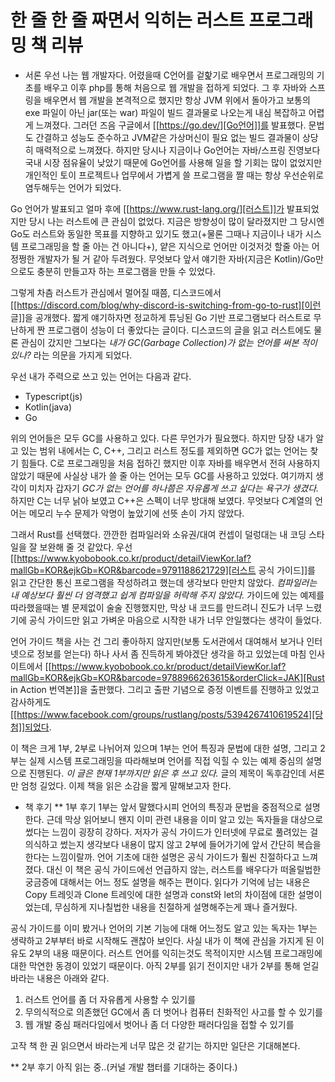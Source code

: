 # 한 줄 한 줄 짜면서 익히는 러스트 프로그래밍 책 리뷰


* 서론
우선 나는 웹 개발자다. 어렸을때 C언어를 겉핥기로 배우면서 프로그래밍의 기초를 배우고 이후 php를 통해 처음으로 웹 개발을 접하게 되었다. 그 후 자바와 스프링을 배우면서 웹 개발을 본격적으로 했지만 항상 JVM 위에서 돌아가고 보통의 exe 파일이 아닌 jar(또는 war) 파일이 빌드 결과물로 나오는게 내심 복잡하고 어렵게 느껴졌다. 그러던 즈음 구글에서 [[https://go.dev/][Go언어]]를 발표했다. 문법도 간결하고 성능도 준수하고 JVM같은 가상머신이 필요 없는 빌드 결과물이 상당히 매력적으로 느껴졌다. 하지만 당시나 지금이나 Go언어는 자바/스프링 진영보다 국내 시장 점유율이 낮았기 때문에 Go언어를 사용해 일을 할 기회는 많이 없었지만 개인적인 토이 프로젝트나 업무에서 가볍게 쓸 프로그램을 짤 때는 항상 우선순위로 염두해두는 언어가 되었다.

Go 언어가 발표되고 얼마 후에 [[https://www.rust-lang.org/][러스트]]가 발표되었지만 당시 나는 러스트에 큰 관심이 없었다. 지금은 방향성이 많이 달라졌지만 그 당시엔 Go도 러스트와 동일한 목표를 지향하고 있기도 했고(+물론 그때나 지금이나 내가 시스템 프로그래밍을 할 줄 아는 건 아니다+), 얕은 지식으로 언어만 이것저것 할줄 아는 어정쩡한 개발자가 될 거 같아 두려웠다. 무엇보다 앞서 얘기한 자바(지금은 Kotlin)/Go만으로도 충분히 만들고자 하는 프로그램을 만들 수 있었다.

그렇게 차츰 러스트가 관심에서 멀어질 때쯤, 디스코드에서 [[https://discord.com/blog/why-discord-is-switching-from-go-to-rust][이런 글]]을 공개했다. 짧게 얘기하자면 정교하게 튜닝된 Go 기반 프로그램보다 러스트로 무난하게 짠 프로그램이 성능이 더 좋았다는 글이다. 디스코드의 글을 읽고 러스트에도 물론 관심이 갔지만 그보다는 *내가 GC(Garbage Collection)가 없는 언어를 써본 적이 있나?* 라는 의문을 가지게 되었다.

우선 내가 주력으로 쓰고 있는 언어는 다음과 같다.
+ Typescript(js)
+ Kotlin(java)
+ Go

위의 언어들은 모두 GC를 사용하고 있다. 다른 무언가가 필요했다. 하지만 당장 내가 알고 있는 범위 내에서는 C, C++, 그리고 러스트 정도를 제외하면 GC가 없는 언어는 찾기 힘들다. C로 프로그래밍을 처음 접하긴 했지만 이후 자바를 배우면서 전혀 사용하지 않았기 때문에 사실상 내가 쓸 줄 아는 언어는 모두 GC를 사용하고 있었다. 여기까지 생각이 미치자 갑자기 *GC가 없는 언어를 하나쯤은 자유롭게 쓰고 싶다는 욕구가 생겼다.* 하지만 C는 너무 낡아 보였고 C++은 스펙이 너무 방대해 보였다. 무엇보다 C계열의 언어는 메모리 누수 문제가 악명이 높았기에 선뜻 손이 가지 않았다.

그래서 Rust를 선택했다. 깐깐한 컴파일러와 소유권/대여 컨셉이 덜렁대는 내 코딩 스타일을 잘 보완해 줄 것 같았다. 우선 [[https://www.kyobobook.co.kr/product/detailViewKor.laf?mallGb=KOR&ejkGb=KOR&barcode=9791188621729][러스트 공식 가이드]]를 읽고 간단한 통신 프로그램을 작성하려고 했는데 생각보다 만만치 않았다. *컴파일러는 내 예상보다 훨씬 더 엄격했고 쉽게 컴파일을 허락해 주지 않았다.* 가이드에 있는 예제를 따라했을때는 별 문제없이 술술 진행했지만, 막상 내 코드를 만드려니 진도가 너무 느렸기에 공식 가이드만 읽고 가벼운 마음으로 시작한 내가 너무 안일했다는 생각이 들었다.

언어 가이드 책을 사는 건 그리 좋아하지 않지만(보통 도서관에서 대여해서 보거나 인터넷으로 정보를 얻는다) 하나 사서 좀 진득하게 봐야겠단 생각을 하고 있었는데 마침 인사이트에서 [[https://www.kyobobook.co.kr/product/detailViewKor.laf?mallGb=KOR&ejkGb=KOR&barcode=9788966263615&orderClick=JAK][Rust in Action 번역본]]을 출판했다. 그리고 출판 기념으로 증정 이벤트를 진행하고 있었고 감사하게도 [[https://www.facebook.com/groups/rustlang/posts/5394267410619524][당첨]]되었다.

이 책은 크게 1부, 2부로 나뉘어져 있으며 1부는 언어 특징과 문법에 대한 설명, 그리고 2부는 실제 시스템 프로그래밍을 따라해보며 언어를 직접 익힐 수 있는 예제 중심의 설명으로 진행된다. *이 글은 현재 1부까지만 읽은 후 쓰고 있다.* 글의 제목이 독후감인데 서론만 엄청 길었다. 이제 책을 읽은 소감을 짧게 말해보고자 한다.

* 책 후기
** 1부 후기
1부는 앞서 말했다시피 언어의 특징과 문법을 중점적으로 설명한다. 근데 막상 읽어보니 왠지 이미 관련 내용을 이미 알고 있는 독자들을 대상으로 썼다는 느낌이 굉장히 강하다. 저자가 공식 가이드가 인터넷에 무료로 풀려있는 걸 의식하고 썼는지 생각보다 내용이 많지 않고 2부에 들어가기에 앞서 간단히 복습을 한다는 느낌이랄까. 언어 기초에 대한 설명은 공식 가이드가 훨씬 친절하다고 느껴졌다. 대신 이 책은 공식 가이드에선 언급하지 않는, 러스트를 배우다가 떠올릴법한 궁금증에 대해서는 어느 정도 설명을 해주는 편이다. 읽다가 기억에 남는 내용은 Copy 트레잇과 Clone 트레잇에 대한 설명과 const와 let의 차이점에 대한 설명이었는데, 무심하게 지나칠법한 내용을 친절하게 설명해주는게 꽤나 즐거웠다.

공식 가이드를 이미 봤거나 언어의 기본 기능에 대해 어느정도 알고 있는 독자는 1부는 생략하고 2부부터 바로 시작해도 괜찮아 보인다. 사실 내가 이 책에 관심을 가지게 된 이유도 2부의 내용 때문이다. 러스트 언어를 익히는것도 목적이지만 시스템 프로그래밍에 대한 막연한 동경이 있었기 때문이다. 아직 2부를 읽기 전이지만 내가 2부를 통해 얻길 바라는 내용은 아래와 같다.

1. 러스트 언어를 좀 더 자유롭게 사용할 수 있기를
2. 무의식적으로 의존했던 GC에서 좀 더 벗어나 컴퓨터 친화적인 사고를 할 수 있기를
3. 웹 개발 중심 패러다임에서 벗어나 좀 더 다양한 패러다임을 접할 수 있기를

고작 책 한 권 읽으면서 바라는게 너무 많은 것 같기는 하지만 일단은 기대해본다.

** 2부 후기
아직 읽는 중..(커널 개발 챕터를 기대하는 중이다.)

